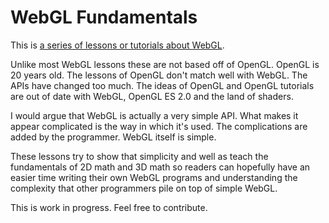 WebGL Fundamentals
==================

This is [a series of lessons or tutorials about WebGL](http://greggman.github.com/webgl-fundamentals/).

Unlike most WebGL lessons these are not based off of OpenGL. 
OpenGL is 20 years old. The lessons of OpenGL don't match well with WebGL.
The APIs have changed too much. The ideas of OpenGL and OpenGL tutorials
are out of date with WebGL, OpenGL ES 2.0 and the land of shaders.

I would argue that WebGL is actually a very simple API. What makes it
appear complicated is the way in which it's used. The complications
are added by the programmer. WebGL itself is simple.

These lessons try to show that simplicity and well as teach the
fundamentals of 2D math and 3D math so readers can hopefully 
have an easier time writing their own WebGL programs and
understanding the complexity that other programmers pile on 
top of simple WebGL.

This is work in progress. Feel free to contribute.


